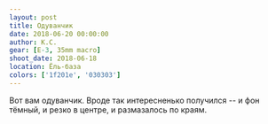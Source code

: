 ```yaml
---
layout: post
title: Одуванчик
date: 2018-06-20 00:00:00
author: К.С.
gear: [E-3, 35mm macro]
shoot_date: 2018-06-18
location: Ёль-база
colors: ['1f201e', '030303']
---
```

Вот вам одуванчик. Вроде так интересненько получился -- и фон тёмный, и резко в центре, и размазалось по краям.

